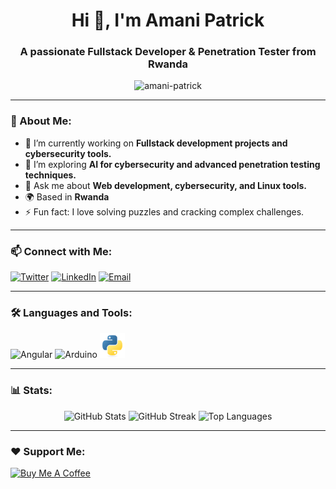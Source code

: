 <h1 align="center">Hi 👋, I'm Amani Patrick</h1>
<h3 align="center">A passionate Fullstack Developer & Penetration Tester from Rwanda</h3>

<p align="center">
  <img src="https://komarev.com/ghpvc/?username=amani-patrick&label=Profile%20views&color=0e75b6&style=flat" alt="amani-patrick" />
</p>

---

### 🚀 About Me:
- 🔭 I’m currently working on **Fullstack development projects and cybersecurity tools.**  
- 🌱 I’m exploring **AI for cybersecurity and advanced penetration testing techniques.**  
- 💬 Ask me about **Web development, cybersecurity, and Linux tools.**  
- 🌍 Based in **Rwanda**  
- ⚡ Fun fact: I love solving puzzles and cracking complex challenges.

---

### 📫 Connect with Me:
<p>
  <a href="https://twitter.com/yourusername"><img src="https://img.icons8.com/color/48/000000/twitter.png" alt="Twitter" width="40"/></a>
  <a href="https://linkedin.com/in/yourusername"><img src="https://img.icons8.com/color/48/000000/linkedin.png" alt="LinkedIn" width="40"/></a>
  <a href="mailto:amani@example.com"><img src="https://img.icons8.com/color/48/000000/gmail.png" alt="Email" width="40"/></a>
</p>

---

### 🛠️ Languages and Tools:
<p align="left">
  <!-- Add your tools and languages here with their icons -->
  <img src="https://angular.io/assets/images/logos/angular/angular.svg" alt="Angular" width="40" />
  <img src="https://cdn.worldvectorlogo.com/logos/arduino-1.svg" alt="Arduino" width="40" />
  <img src="https://raw.githubusercontent.com/devicons/devicon/master/icons/python/python-original.svg" alt="Python" width="40" />
  <!-- Add other icons as per your current design -->
</p>

---

### 📊 Stats:
<p align="center">
  <img src="https://github-readme-stats.vercel.app/api?username=amani-patrick&show_icons=true&theme=radical" alt="GitHub Stats" />
  <img src="https://github-readme-streak-stats.herokuapp.com/?user=amani-patrick&theme=radical" alt="GitHub Streak" />
  <img src="https://github-readme-stats.vercel.app/api/top-langs?username=amani-patrick&layout=compact&theme=radical" alt="Top Languages" />
</p>

---

### ❤️ Support Me:
<p>
  <a href="https://www.buymeacoffee.com/amani"><img src="https://cdn.buymeacoffee.com/buttons/v2/default-yellow.png" height="50" width="210" alt="Buy Me A Coffee"></a>
</p>
